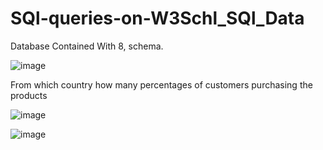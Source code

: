 # SQl-queries-on-W3Schl_SQl_Data

Database Contained With 8, schema.

![image](https://user-images.githubusercontent.com/75080175/156118821-434abe0c-303a-4746-a316-82985aa93ccb.png)

From which country how many percentages of customers purchasing the products 

![image](https://user-images.githubusercontent.com/75080175/156121639-f4c17c24-9c8d-4363-b4da-9c58d38a550a.png)

![image](https://user-images.githubusercontent.com/75080175/156122808-80e74ae6-f77e-4a01-a39e-408f1263539a.png)



 
